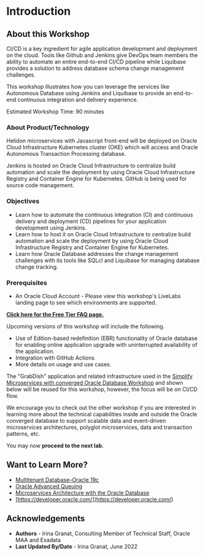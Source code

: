 # Introduction

## About this Workshop

CI/CD is a key ingredient for agile application development and deployment on the cloud. Tools like Github and Jenkins give DevOps team members the ability to automate an entire end-to-end CI/CD pipeline while Liquibase provides a solution to address database schema change management challenges.

This workshop illustrates how you can leverage the services like Autonomous Database using Jenkins and Liquibase to provide an end-to-end continuous integration and delivery experience.

Estimated Workshop Time: 90 minutes

### About Product/Technology

Helidon microservices with Javascript front-end will be deployed on Oracle Cloud Infrastructure Kubernetes cluster (OKE) which will access and Oracle Autonomous Transaction Processing database.

Jenkins is hosted on Oracle Cloud Infrastructure to centralize build automation and scale the deployment by using Oracle Cloud Infrastructure Registry and Container Engine for Kubernetes. GitHub is being used for source code management.

### Objectives

* Learn how to automate the continuous integration (CI) and continuous delivery and deployment (CD) pipelines for your application development using Jenkins.
* Learn how to host it on Oracle Cloud Infrastructure to centralize build automation and scale the deployment by using Oracle Cloud Infrastructure Registry and Container Engine for Kubernetes.
* Learn how Oracle Database addresses the change management challenges with its tools like SQLcl and Liquibase for managing database change tracking.

### Prerequisites

* An Oracle Cloud Account - Please view this workshop's LiveLabs landing page to see which environments are supported.

 **[Click here for the Free Tier FAQ page.](https://www.oracle.com/cloud/free/faq.html)**

 Upcoming versions of this workshop will include the following.
 - Use of Edition-based redefinition (EBR) functionality of Oracle database for enabling online application upgrade with uninterrupted availability of the application. 
 - Integration with GitHub Actions
 - More details on usage and use cases.
 
 The "GrabDish" application and related infrastructure used in the [Simplify Microservices with converged Oracle Database Workshop](http://bit.ly/bettermicroservices) and shown below will be reused for this workshop, however, the focus will be on CI/CD flow. 

We encourage you to check out the other workshop if you are interested in learning more about the technical capabilities inside and outside the Oracle converged database to support scalable data and event-driven microservices architectures, polyglot microservices, data and transaction patterns, etc.

 You may now **proceed to the next lab.**

## Want to Learn More?

* [Multitenant Database–Oracle 19c](https://www.oracle.com/database/technologies/multitenant.html)
* [Oracle Advanced Queuing](https://docs.oracle.com/en/database/oracle/oracle-database/19/adque/aq-introduction.html)
* [Microservices Architecture with the Oracle Database](https://www.oracle.com/technetwork/database/availability/trn5515-microserviceswithoracle-5187372.pdf)
* [https://developer.oracle.com/](https://developer.oracle.com/)

## Acknowledgements

* **Authors** - Irina Granat, Consulting Member of Technical Staff, Oracle MAA and Exadata
* **Last Updated By/Date** - Irina Granat, June 2022
